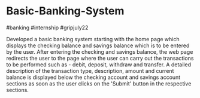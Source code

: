 # Basic-Banking-System
#banking
#internship
#gripjuly22

Developed a basic banking system starting with the home page which displays the checking balance and savings balance which is to be entered by the user. After entering the checking and savings balance, the web page redirects the user to the page where the user can carry out the transactions to be performed such as - debit, deposit, withdraw and transfer. A detailed description of the transaction type, description, amount and current balance is displayed below the checking account and savings account sections as soon as the user clicks on the 'Submit' button in the respective sections.
